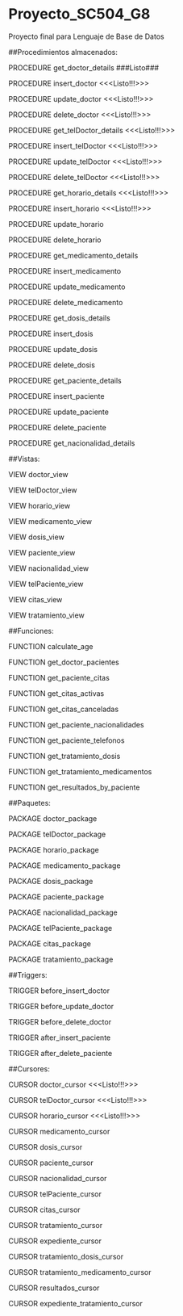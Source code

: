 # Proyecto_SC504_G8
Proyecto final para Lenguaje de Base de Datos

##Procedimientos almacenados:

PROCEDURE get_doctor_details ###Listo###

PROCEDURE insert_doctor <<<Listo!!!>>>

PROCEDURE update_doctor <<<Listo!!!>>>

PROCEDURE delete_doctor <<<Listo!!!>>>

PROCEDURE get_telDoctor_details <<<Listo!!!>>>

PROCEDURE insert_telDoctor <<<Listo!!!>>>

PROCEDURE update_telDoctor <<<Listo!!!>>>

PROCEDURE delete_telDoctor <<<Listo!!!>>>

PROCEDURE get_horario_details <<<Listo!!!>>>

PROCEDURE insert_horario <<<Listo!!!>>>

PROCEDURE update_horario

PROCEDURE delete_horario

PROCEDURE get_medicamento_details

PROCEDURE insert_medicamento

PROCEDURE update_medicamento

PROCEDURE delete_medicamento

PROCEDURE get_dosis_details

PROCEDURE insert_dosis

PROCEDURE update_dosis

PROCEDURE delete_dosis

PROCEDURE get_paciente_details

PROCEDURE insert_paciente

PROCEDURE update_paciente

PROCEDURE delete_paciente

PROCEDURE get_nacionalidad_details


##Vistas:

VIEW doctor_view

VIEW telDoctor_view

VIEW horario_view

VIEW medicamento_view

VIEW dosis_view

VIEW paciente_view

VIEW nacionalidad_view

VIEW telPaciente_view

VIEW citas_view

VIEW tratamiento_view


##Funciones:

FUNCTION calculate_age

FUNCTION get_doctor_pacientes

FUNCTION get_paciente_citas

FUNCTION get_citas_activas

FUNCTION get_citas_canceladas

FUNCTION get_paciente_nacionalidades

FUNCTION get_paciente_telefonos

FUNCTION get_tratamiento_dosis

FUNCTION get_tratamiento_medicamentos

FUNCTION get_resultados_by_paciente


##Paquetes:

PACKAGE doctor_package

PACKAGE telDoctor_package

PACKAGE horario_package

PACKAGE medicamento_package

PACKAGE dosis_package

PACKAGE paciente_package

PACKAGE nacionalidad_package

PACKAGE telPaciente_package

PACKAGE citas_package

PACKAGE tratamiento_package


##Triggers:

TRIGGER before_insert_doctor

TRIGGER before_update_doctor

TRIGGER before_delete_doctor

TRIGGER after_insert_paciente

TRIGGER after_delete_paciente


##Cursores:

CURSOR doctor_cursor <<<Listo!!!>>>

CURSOR telDoctor_cursor <<<Listo!!!>>>

CURSOR horario_cursor <<<Listo!!!>>>

CURSOR medicamento_cursor

CURSOR dosis_cursor

CURSOR paciente_cursor

CURSOR nacionalidad_cursor

CURSOR telPaciente_cursor

CURSOR citas_cursor

CURSOR tratamiento_cursor

CURSOR expediente_cursor

CURSOR tratamiento_dosis_cursor

CURSOR tratamiento_medicamento_cursor

CURSOR resultados_cursor

CURSOR expediente_tratamiento_cursor
